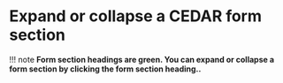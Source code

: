 # Expand or collapse a CEDAR form section

!!! note
    **Form section headings are green. You can expand or collapse a form section by clicking the form section heading..** 

